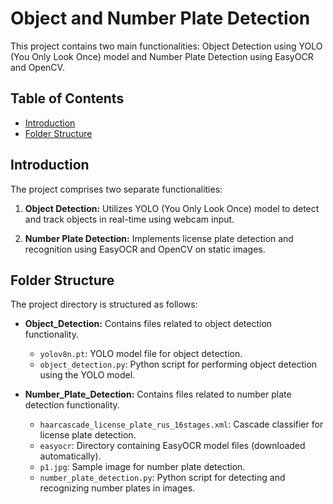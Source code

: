 # Object and Number Plate Detection

This project contains two main functionalities: Object Detection using YOLO (You Only Look Once) model and Number Plate Detection using EasyOCR and OpenCV.

## Table of Contents

- [Introduction](#introduction)
- [Folder Structure](#folder-structure)

## Introduction

The project comprises two separate functionalities:

1. **Object Detection:** Utilizes YOLO (You Only Look Once) model to detect and track objects in real-time using webcam input.

2. **Number Plate Detection:** Implements license plate detection and recognition using EasyOCR and OpenCV on static images.

## Folder Structure

The project directory is structured as follows:


- **Object_Detection:** Contains files related to object detection functionality.
  - `yolov8n.pt`: YOLO model file for object detection.
  - `object_detection.py`: Python script for performing object detection using the YOLO model.

- **Number_Plate_Detection:** Contains files related to number plate detection functionality.
  - `haarcascade_license_plate_rus_16stages.xml`: Cascade classifier for license plate detection.
  - `easyocr`: Directory containing EasyOCR model files (downloaded automatically).
  - `p1.jpg`: Sample image for number plate detection.
  - `number_plate_detection.py`: Python script for detecting and recognizing number plates in images.


